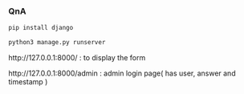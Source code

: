 ### QnA

```bash
pip install django
```

```bash
python3 manage.py runserver
```

<p> http://127.0.0.1:8000/  : to display the form</p>
<p> http://127.0.0.1:8000/admin : admin login page( has user, answer and timestamp )
